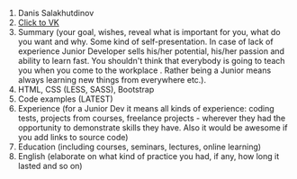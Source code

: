 1. Danis Salakhutdinov
1. [Click to VK](https://vk.com/di_si07)
1. Summary (your goal, wishes, reveal what is important for you, what do you want and why.
Some kind of self-presentation. In case of lack of experience  Junior Developer sells his/her potential, his/her passion and ability to learn fast. You shouldn't think that everybody is going to teach you when you come to the workplace . Rather being a Junior means always
learning new things from everywhere etc.).
1. HTML, CSS (LESS, SASS), Bootstrap
1. Code examples (LATEST)
1. Experience (for a Junior Dev it means all kinds of experience: coding tests, projects from courses,
freelance projects - wherever they had the opportunity to demonstrate skills they have.
Also it would be awesome if you add links to source code)
1. Education (including courses, seminars, lectures, online learning)
1. English (elaborate on what kind of practice you had, if any, how long it lasted and so on)
